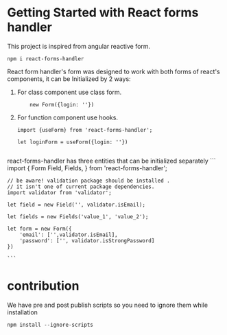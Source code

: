 # Getting Started with React forms handler

This project is inspired from angular reactive form. 

```npm i react-forms-handler```

React form handler's form was designed to work with both forms of react's components, it can be Initialized by 2 ways:

1. For class component use class form.
    ```
        new Form({login: ''})
    ```
2. For function component use hooks. 
    ```
    import {useForm} from 'react-forms-handler';

    let loginForm = useForm({login: ''})
       
    ```

react-forms-handler has three entities that can be initialized separately
    ```
    import {
        Form
        Field,
        Fields,
    } from 'react-forms-handler';

    // be aware! validation package should be installed . 
    // it isn't one of current package dependencies.
    import validator from 'validator';

    let field = new Field('', validator.isEmail);

    let fields = new Fields('value_1', 'value_2');

    let form = new Form({
        'email': ['',validator.isEmail],
        'password': ['', validator.isStrongPassword]
    })

    ```

# contribution

We have pre and post publish scripts so you need to ignore them while installation 

```npm install --ignore-scripts```